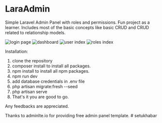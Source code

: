 # LaraAdmin
 
 Simple Laravel Admin Panel with roles and permissions. Fun project as a learner.
 Includes most of the basic concepts like basic CRUD and CRUD related to relationship models.
 
 ![login page](https://i.imgur.com/hWeTfKe.png)
 ![dashboard](https://i.imgur.com/Em1jwtH.png)
 ![user index](https://i.imgur.com/uDL5bqu.png)
 ![roles index](https://i.imgur.com/wi8SMyO.png)
 
 Installation:
 1) clone the repository
 2) composer install to  install all packages.
 3) npm install to install all npm packages.
 4) npm run dev
 5) add database credentials in .env file
 6) php artisan migrate:fresh --seed
 7) php artisan serve
 8) That's it you are good to go.

Any feedbacks are appreciated.

Thanks to adminlte.io for providing free admin panel template.
#   s e t u k h a b a r  
 